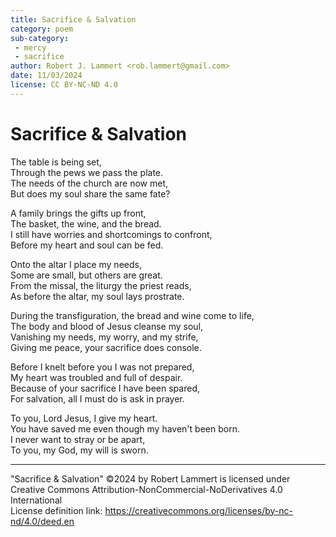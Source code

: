 ```yaml
---
title: Sacrifice & Salvation
category: poem
sub-category:
 - mercy
 - sacrifice
author: Robert J. Lammert <rob.lammert@gmail.com>
date: 11/03/2024
license: CC BY-NC-ND 4.0
---
```


# Sacrifice & Salvation

The table is being set,  
Through the pews we pass the plate.  
The needs of the church are now met,  
But does my soul share the same fate?  

A family brings the gifts up front,  
The basket, the wine, and the bread.  
I still have worries and shortcomings to confront,  
Before my heart and soul can be fed.  

Onto the altar I place my needs,  
Some are small, but others are great.  
From the missal, the liturgy the priest reads,  
As before the altar, my soul lays prostrate.  

During the transfiguration, the bread and wine come to life,  
The body and blood of Jesus cleanse my soul,  
Vanishing my needs, my worry, and my strife,  
Giving me peace, your sacrifice does console.  

Before I knelt before you I was not prepared,  
My heart was troubled and full of despair.  
Because of your sacrifice I have been spared,  
For salvation, all I must do is ask in prayer.  

To you, Lord Jesus, I give my heart.  
You have saved me even though my haven't been born.  
I never want to stray or be apart,  
To you, my God, my will is sworn.  

-----
"Sacrifice & Salvation" ©2024 by Robert Lammert is licensed under  
Creative Commons Attribution-NonCommercial-NoDerivatives 4.0 International  
License definition link: https://creativecommons.org/licenses/by-nc-nd/4.0/deed.en
